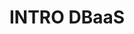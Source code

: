 ---
title: "INTRO DBaaS"
description: "This INTRO DBaaS - Learning Paths covers the foundational topics of DBaaS for a non-technical audience and conveys the benefits of data services and databases as a service for modern IT scenarios. It will help you learn the basics of terminology associated, understand the essential components' functions, and why these new technologies are so important."
themeColor: "#3C494F"
cardImage: "/images/learning-path/kubernetes-icon.svg"
courses: 3
weight: 3
---